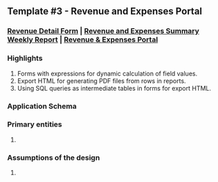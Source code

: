 ## Template #3 - Revenue and Expenses Portal            
     
### [Revenue Detail Form](https://app1.cliosight.com/app/forms/180/show/public?noNavbar=true)  |   [Revenue and Expenses Summary Weekly Report](https://app1.cliosight.com/app/reports/279/show/public?noNavbar=true)  | [Revenue & Expenses Portal](https://app1.cliosight.com/app/applications/10/show)            

### Highlights      
1. Forms with expressions for dynamic calculation of field values.
2. Export HTML for generating PDF files from rows in reports.
3. Using SQL queries as intermediate tables in forms for export HTML.     
   

### Application Schema    
           

### Primary entities
    
1.    

### Assumptions of the design     
   
1.       

